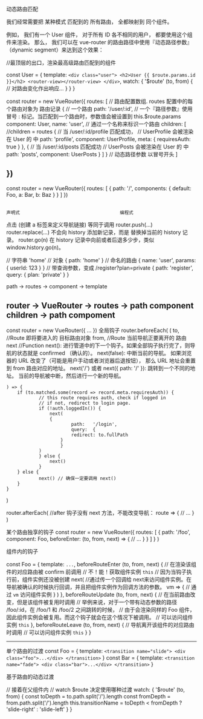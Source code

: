 动态路由匹配

我们经常需要把
	某种模式	匹配到的
	所有路由，	全都映射到
	同个组件。

例如，	我们有一个 User 组件，
	对于所有 ID 各不相同的用户，
	都要使用这个组件来渲染。
那么，	我们可以在 vue-router 的路由路径中使用『动态路径参数』（dynamic segment）来达到这个效果：

<div id="app">
  	<router-view></router-view>	//最顶层的出口，渲染最高级路由匹配到的组件
</div>

const User = {
  	template: `
    		<div class="user">
      			<h2>User {{ $route.params.id }}</h2>
      			<router-view></router-view>
    			</div>
  	`,
	watch: {
    		'$route' (to, from) {
      			// 对路由变化作出响应...
    		}
  	}
}

const router = new VueRouter({
  	routes: [					//	路由配置数组. routes 配置中的每个路由对象为 路由记录
    		{ 					//	一个路由
			path: 		'/user/:id',	//	一个『路径参数』使用冒号 : 标记。当匹配到一个路由时，参数值会被设置到 this.$route.params 
			component: 	User,
			name: 		'user',		//	通过一个名称来标识一个路由
			children: [			//children = routes
        			{
          				// 当 /user/:id/profile 匹配成功，
          				// UserProfile 会被渲染在 User 的 <router-view> 中
          				path: 		'profile',
          				component: 	UserProfile,
					meta: 		{ 
						requiresAuth: true 
					}
        			},
        			{
          				// 当 /user/:id/posts 匹配成功
          				// UserPosts 会被渲染在 User 的 <router-view> 中
          				path: 'posts',
          				component: UserPosts
        			}
      			] 
		}			// 动态路径参数 以冒号开头
  	]
	
})
---
const router = new VueRouter({
	routes: [
		{
			path: 		'/',
      			components: {
        				default: 	Foo,
        				a: 		Bar,
        				b: 		Baz
      			}
    		}
  	]
})


<router-view class="view one"></router-view>
<router-view class="view two" name="a"></router-view>
<router-view class="view three" name="b"></router-view>
---
	声明式 									编程式
点击 	<router-link :to="...">(创建 a 标签来定义导航链接) 等同于调用 		router.push(...)
	<router-link :to="{ name: 'user', params: { userId: 123 }}" replace> 	router.replace(...)	不会向 history 添加新记录，而是 替换掉当前的 history 记录。
	router.go(n)											在 history 记录中向前或者后退多少步，类似 window.history.go(n)。
	
// 字符串	'home'
// 对象		{ 
			path: 'home' 
		}
// 命名的路由	{ 
			name: 	'user', 
			params: { 
				userId: 123 
			}
		}
// 带查询参数，变成 /register?plan=private	{ 
							path: 	'register', 
							query: 	{ 
								plan: 'private' 
							}
						}

path	->	routes	->	component	-> template


router	->	VueRouter	->	routes	->	path
							component
							children	->	path
										compoment
---
const router = new VueRouter({ ... })
全局钩子
router.beforeEach(
	(
		to,		//Route		即将要进入的		目标路由对象 
		from, 		//Route		当前导航正要离开的	路由
		next		//Function	next(): 		进行管道中的下一个钩子。如果全部钩子执行完了，则导航的状态就是 confirmed （确认的）。
						next(false): 		中断当前的导航。	如果浏览器的 URL 改变了（可能是用户手动或者浏览器后退按钮），
												那么 URL 地址会重置到 from 路由对应的地址。
						next('/') 或者 
						next({ path: '/' }): 	跳转到一个不同的地址。	当前的导航被中断，然后进行一个新的导航。
	
	) => {
		if (to.matched.some(record => record.meta.requiresAuth)) {
    			// this route requires auth, check if logged in
    			// if not, redirect to login page.
    			if (!auth.loggedIn()) {
      				next(
					{
        					path: 	'/login',
        					query: 	{ 
							redirect: to.fullPath 
						}
      					}
				)
    			} else {
      				next()
    			}
  		} else {
    			next() // 确保一定要调用 next()
  		}
	}
)

router.afterEach(		//after 钩子没有 next 方法，不能改变导航：
	route => {
  		// ...
	}
)	

某个路由独享的钩子
const router = new VueRouter({
	routes: [
		{
      			path: 		'/foo',
      			component: 	Foo,
      			beforeEnter: 	(to, from, next) => {
        			// ...
      			}
    		}
  	]
}
)

组件内的钩子

const Foo = {
	template: `...`,
  	beforeRouteEnter (to, from, next) {
    		// 在渲染该组件的对应路由被 confirm 前调用
    		// 不！能！获取组件实例 `this`
    		// 因为当钩子执行前，组件实例还没被创建
		next(		//通过传一个回调给 next来访问组件实例。在导航被确认的时候执行回调，并且把组件实例作为回调方法的参数。
			vm => {
    				// 通过 `vm` 访问组件实例
  			}
		)
  	},
  	beforeRouteUpdate (to, from, next) {
    		// 在当前路由改变，但是该组件被复用时调用
    		// 举例来说，对于一个带有动态参数的路径 /foo/:id，在 /foo/1 和 /foo/2 之间跳转的时候，
    		// 由于会渲染同样的 Foo 组件，因此组件实例会被复用。而这个钩子就会在这个情况下被调用。
    		// 可以访问组件实例 `this`
  	},
  	beforeRouteLeave (to, from, next) {
    		// 导航离开该组件的对应路由时调用
    		// 可以访问组件实例 `this`
  	}
}

---
单个路由的过渡
const Foo = {
	template: `
    		<transition name="slide">
      		<div class="foo">...</div>
    		</transition>
  	`
}
const Bar = {
	template: `
    		<transition name="fade">
      		<div class="bar">...</div>
    		</transition>
  	`
}

基于路由的动态过渡
<transition :name="transitionName">
	<router-view></router-view>
</transition>

// 接着在父组件内
// watch $route 决定使用哪种过渡
watch: {
	'$route' (to, from) {
    		const toDepth 		= to.path.split('/').length
    		const fromDepth 	= from.path.split('/').length
    		this.transitionName 	= toDepth < fromDepth ? 'slide-right' : 'slide-left'
  }
}

